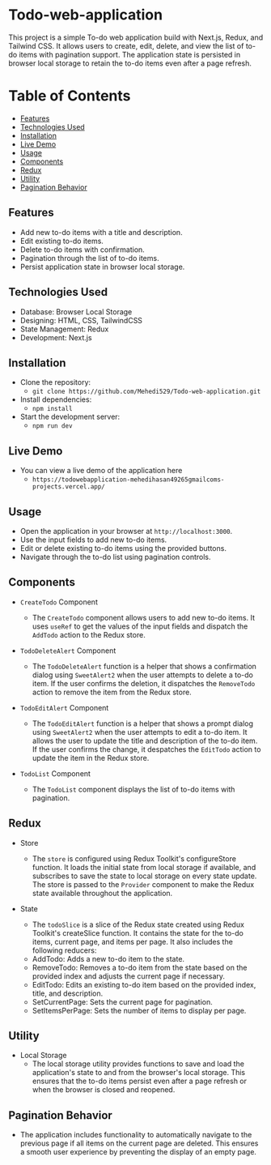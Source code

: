 # Todo-web-application

This project is a simple To-do web application build with Next.js, Redux, and Tailwind CSS. It allows users to create, edit, delete, and view the list of to-do items with pagination support. The application state is persisted in browser local storage to retain the to-do items even after a page refresh.

# Table of Contents
- [Features](#Features)
- [Technologies Used](#Technologies-Used)
- [Installation](#Installation)
- [Live Demo](#Live-Demo)
- [Usage](#Usage)
- [Components](#Components)
- [Redux](#Redux)
- [Utility](#Utility)
- [Pagination Behavior](#Pagination-Behavior)
<!-- - [](#) -->

## Features
- Add new to-do items with a title and description.
- Edit existing to-do items.
- Delete to-do items with confirmation.
- Pagination through the list of to-do items.
- Persist application state in browser local storage.

## Technologies Used
- Database: Browser Local Storage
- Designing: HTML, CSS, TailwindCSS
- State Management: Redux
- Development: Next.js

## Installation
- Clone the repository:
  - `git clone https://github.com/Mehedi529/Todo-web-application.git`
- Install dependencies:
  - `npm install`
- Start the development server:
  - `npm run dev`

## Live Demo
- You can view a live demo of the application here
  - `https://todowebapplication-mehedihasan49265gmailcoms-projects.vercel.app/`

## Usage
- Open the application in your browser at `http://localhost:3000`.
- Use the input fields to add new to-do items.
- Edit or delete existing to-do items using the provided buttons.
- Navigate through the to-do list using pagination controls.


## Components
- `CreateTodo` Component
  - The `CreateTodo` component allows users to add new to-do items. It uses `useRef` to get the values of the input fields and dispatch the `AddTodo` action to the Redux store.

- `TodoDeleteAlert` Component
  - The `TodoDeleteAlert` function is a helper that shows a confirmation dialog using `SweetAlert2` when the user attempts to delete a to-do item. If the user confirms the deletion, it dispatches the `RemoveTodo` action to remove the item from the Redux store.

- `TodoEditAlert` Component
  - The `TodoEditAlert` function is a helper that shows a prompt dialog using `SweetAlert2` when the user attempts to edit a to-do item. It allows the user to update the title and description of the to-do item. If the user confirms the change, it despatches the `EditTodo` action to update the item in the Redux store.

- `TodoList` Component
  - The `TodoList` component displays the list of to-do items with pagination.

## Redux
- Store
  - The `store` is configured using Redux Toolkit's configureStore function. It loads the initial state from local storage if available, and subscribes to save the state to local storage on every state update. The store is passed to the `Provider` component to make the Redux state available throughout the application.

- State
  - The `todoSlice` is a slice of the Redux state created using Redux Toolkit's createSlice function. It contains the state for the to-do items, current page, and items per page. It also includes the following reducers:
  - AddTodo: Adds a new to-do item to the state.
  - RemoveTodo: Removes a to-do item from the state based on the provided index and adjusts the current page if necessary.
  - EditTodo: Edits an existing to-do item based on the provided index, title, and description.
  - SetCurrentPage: Sets the current page for pagination.
  - SetItemsPerPage: Sets the number of items to display per page.

## Utility
- Local Storage
  - The local storage utility provides functions to save and load the application's state to and from the browser's local storage. This ensures that the to-do items persist even after a page refresh or when the browser is closed and reopened.

## Pagination Behavior
- The application includes functionality to automatically navigate to the previous page if all items on the current page are deleted. This ensures a smooth user experience by preventing the display of an empty page.